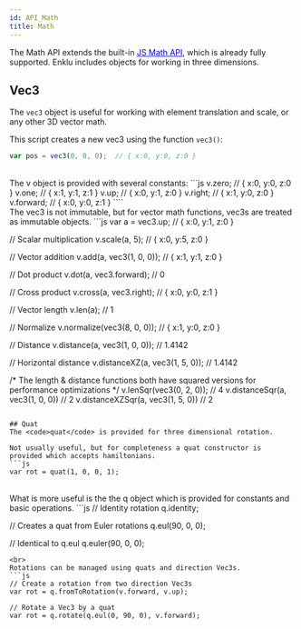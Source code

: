 ```yaml
---
id: API_Math
title: Math
---
```


The Math API extends the built-in <span><a style="color:#0000ee" href="https://developer.mozilla.org/en-US/docs/Web/JavaScript/Reference/Global_Objects/Math" target="_blank"><u>JS Math API</u></a></span>, which is already fully supported. Enklu includes objects for working in three dimensions.

## Vec3
The <code>vec3</code> object is useful for working with element translation and scale, or any other 3D vector math.

This script creates a new vec3 using the function <code>vec3()</code>:
```js
var pos = vec3(0, 0, 0);  // { x:0, y:0, z:0 }
````
<br>
The v object is provided with several constants:
```js
v.zero;     // { x:0, y:0, z:0 }
v.one;      // { x:1, y:1, z:1 }
v.up;       // { x:0, y:1, z:0 }
v.right;    // { x:1, y:0, z:0 }
v.forward;  // { x:0, y:0, z:1 }
````
<br>
The vec3 is not immutable, but for vector math functions, vec3s are treated as immutable objects.
```js
var a = vec3.up;             // { x:0, y:1, z:0 }

// Scalar multiplication
v.scale(a, 5);               // { x:0, y:5, z:0 }

// Vector addition
v.add(a, vec3(1, 0, 0));     // { x:1, y:1, z:0 }

// Dot product
v.dot(a, vec3.forward);      // 0

// Cross product
v.cross(a, vec3.right);      // { x:0, y:0, z:1 }

// Vector length
v.len(a);                    // 1

// Normalize
v.normalize(vec3(8, 0, 0));  // { x:1, y:0, z:0 }

// Distance
v.distance(a, vec3(1, 0, 0));  // 1.4142

// Horizontal distance
v.distanceXZ(a, vec3(1, 5, 0));  // 1.4142

/*
The length & distance functions both have 
squared versions for performance optimizations
*/
v.lenSqr(vec3(0, 2, 0));            // 4
v.distanceSqr(a, vec3(1, 0, 0))     // 2
v.distanceXZSqr(a, vec3(1, 5, 0))   // 2
```

## Quat
The <code>quat</code> is provided for three dimensional rotation.

Not usually useful, but for completeness a quat constructor is provided which accepts hamiltonians.
```js
var rot = quat(1, 0, 0, 1);
```
<br>
What is more useful is the the q object which is provided for constants and basic operations.
```js
// Identity rotation
q.identity;

// Creates a quat from Euler rotations
q.eul(90, 0, 0);

// Identical to q.eul
q.euler(90, 0, 0);
```
<br>
Rotations can be managed using quats and direction Vec3s.
```js
// Create a rotation from two direction Vec3s
var rot = q.fromToRotation(v.forward, v.up);

// Rotate a Vec3 by a quat
var rot = q.rotate(q.eul(0, 90, 0), v.forward);
```
